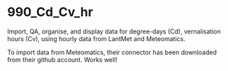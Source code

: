 # 990_Cd_Cv_hr
Import, QA, organise, and display data for degree-days (Cd), vernalisation hours (Cv), using hourly data from LantMet and Meteomatics.

To import data from Meteomatics, their connector has been downloaded from their github account. Works well!
